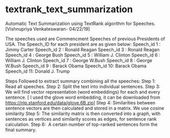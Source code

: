 # textrank_text_summarization
 Automatic Text Summarization using TextRank algorithm for Speeches.
 [Vishnupriya Venkateswaran- 04/22/19]
 
 The speeches used are Commencment Speeches of previous Presidents of USA.
 The Speech_ID for each president are as given below:
 Speech_id 1 : Jimmy Carter
 Speech_id 2 : Ronald Reagan
 Speech_id 3 : Ronald Reagan
 Speech_id 4 : George Bush
 Speech_id 5 : William J. Clinton
 Speech_id 6 : William J. Clinton
 Speech_id 7 : George W.Bush
 Speech_id 8 : George W.Bush
 Speech_id 9 : Barack Obama
 Speech_id 10: Barack Obama
 Speech_id 11: Donald J. Trump

Steps Followed to extract summary combining all the speeches:
Step 1: Read all speeches.
Step 2: Split the text into individual sentences.
Step 3: We will find vector representation (word embeddings) for each and every sentence. [ I used the glove word embedding, it can be downloaded from https://nlp.stanford.edu/data/glove.6B.zip]
Step 4: Similarities between sentence vectors are then calculated and stored in a matrix. We use cosine similarity
Step 5: The similarity matrix is then converted into a graph, with sentences as vertices and similarity scores as edges, for sentence rank calculation.
Step 6:   A certain number of top-ranked sentences form the final summary.
